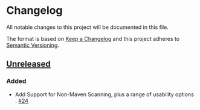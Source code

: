 # Changelog

All notable changes to this project will be documented in this file.

The format is based on [Keep a Changelog](http://keepachangelog.com/)
and this project adheres to [Semantic Versioning](http://semver.org/).

## [Unreleased](https://github.com/atomist/sdm-pack-sonarqube/tree/HEAD)

### Added

-   Add Support for Non-Maven Scanning, plus a range of usability options . [#24](https://github.com/atomist/sdm-pack-sonarqube/issues/24)
